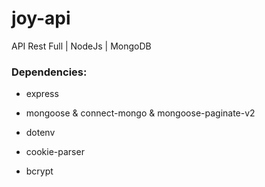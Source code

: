 # joy-api

API Rest Full | NodeJs | MongoDB

### Dependencies:

- express

- mongoose & connect-mongo & mongoose-paginate-v2

- dotenv

- cookie-parser

- bcrypt
